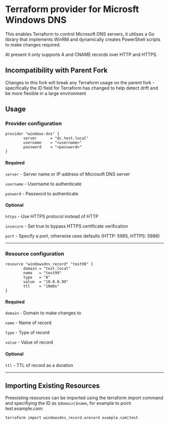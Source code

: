 # Terraform provider for Microsft Windows DNS

This enables Terraform to control Microsoft DNS servers, it utilises a Go library that implements WinRM and 
dynamically creates PowerShell scripts to make changes required.

At present it only supports A and CNAME records over HTTP and HTTPS. 

## Incompatibility with Parent Fork

Changes to this fork will break any Terraform usage on the parent fork - specifically the ID field for Terraform has changed to help detect drift and be more flexible in a large environment

## Usage

### Provider configuration

```
provider "windows-dns" {
        server      = "dc.test.local"
        username    = "<username>"
        password    = "<password>"
}
```

#### Required

`server` - Server name or IP address of Microsoft DNS server

`username` - Username to authenticate
 
`pasword` - Password to authenticate

#### Optional

`https` - Use HTTPS protocol instead of HTTP

`insecure` - Set true to bypass HTTPS certificate verification

`port` - Specify a port, otherwise uses defaults (HTTP: 5985, HTTPS: 5986)

------

### Resource configuration

```
resource "windowsdns_record" "test99" {
        domain = "test.local"
        name   = "test99"
        type   = "A"
        value  = "10.0.0.99"
        ttl    = "10m0s"
}
```

#### Required

`domain` - Domain to make changes to

`name` - Name of record

`type` - Type of record

`value` - Value of record

#### Optional

`ttl` - TTL of record as a duration

------

## Importing Existing Resources

Preexisting resources can be imported using the terraform import command and specifiying the ID as `$domain|$name`, for example to point test.example.com:
```
terraform import windowsdns_record.arecord example.com|test
```
